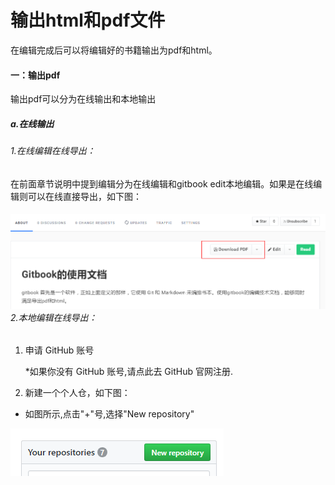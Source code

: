 # 输出html和pdf文件

在编辑完成后可以将编辑好的书籍输出为pdf和html。

#### 一：输出pdf

输出pdf可以分为在线输出和本地输出

##### a.在线输出

###### 1.在线编辑在线导出：

在前面章节说明中提到编辑分为在线编辑和gitbook edit本地编辑。如果是在线编辑则可以在线直接导出，如下图：

###### ![](/assets/import6.png)2.本地编辑在线导出：

1. 申请 GitHub 账号

   \*如果你没有 GitHub 账号,请点此去 GitHub 官网注册.

2. 新建一个个人仓，如下图：

* 如图所示,点击"+"号,选择"New repository"

![](/assets/import8.png)

